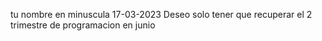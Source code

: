 tu nombre en minuscula
17-03-2023
Deseo solo tener que recuperar el 2 trimestre de programacion en junio
